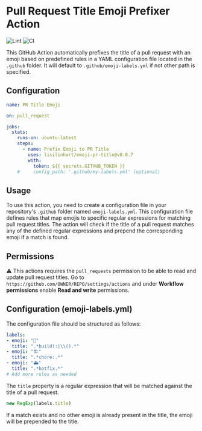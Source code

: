 # Pull Request Title Emoji Prefixer Action

![Lint](https://github.com/lisilinhart/emoji-pr-title/actions/workflows/linter.yml/badge.svg?branch=main)
![CI](https://github.com/lisilinhart/emoji-pr-title/actions/workflows/ci.yml/badge.svg?branch=main)

This GitHub Action automatically prefixes the title of a pull request with an emoji based on predefined rules in a YAML configuration file located in the `.github` folder. 
It will default to `.github/emoji-labels.yml` if not other path is specified.

## Configuration

```yaml 
name: PR Title Emoji

on: pull_request

jobs:
  stats:
    runs-on: ubuntu-latest
    steps:
      - name: Prefix Emoji to PR Title       
        uses: lisilinhart/emoji-pr-title@v0.0.7
        with:
          token: ${{ secrets.GITHUB_TOKEN }}
    #     config_path: '.github/my-labels.yml' (optional)
```

## Usage

To use this action, you need to create a configuration file in your repository's `.github` folder 
named `emoji-labels.yml`. This configuration file defines rules that map emojis to specific regular 
expressions for matching pull request titles. The action will check if the title of a pull request 
matches any of the defined regular expressions and prepend the corresponding emoji if a match is found.

## Permissions

⚠️ This actions requires the `pull_requests` permission to be able to read and update pull request 
titles. Go to `https://github.com/OWNER/REPO/settings/actions` and under **Workflow permissions** 
enable **Read and write** permissions.


## Configuration (emoji-labels.yml)

The configuration file should be structured as follows:

```yaml
labels:
- emoji: "🔨"
  title: ".*build(:|\\().*"
- emoji: "🏗️"
  title: ".*chore:.*"
- emoji: "🚑"
  title: ".*hotfix.*"
# Add more rules as needed
```

The `title` property is a regular expression that will be matched against the title of a pull request.

```js
new RegExp(labels.title)
```

If a match exists and no other emoji is already present in the title, the emoji will be prepended to the
title.
